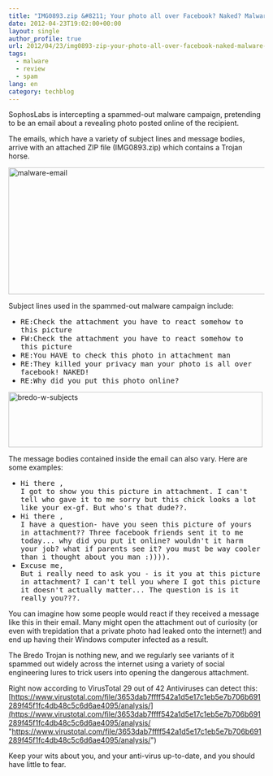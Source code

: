 ```yaml
---
title: "IMG0893.zip &#8211; Your photo all over Facebook? Naked? Malware campaign spammed out"
date: 2012-04-23T19:02:00+00:00
layout: single
author_profile: true
url: 2012/04/23/img0893-zip-your-photo-all-over-facebook-naked-malware-campaign-spammed-out/
tags:
  - malware
  - review
  - spam
lang: en
category: techblog
---
```

SophosLabs is intercepting a spammed-out malware campaign, pretending to be an email about a revealing photo posted online of the recipient. 

The emails, which have a variety of subject lines and message bodies, arrive with an attached ZIP file (IMG0893.zip) which contains a Trojan horse. 

[<img title="malware-email" border="0" alt="malware-email" src="http://lh6.ggpht.com/-JCNxBXMQ7IM/T5WgREGkRFI/AAAAAAAAFnQ/8oCASn51DEs/malware-email_thumb%25255B2%25255D.jpg?imgmax=800" width="515" height="250" />](http://lh6.ggpht.com/-H3uvM3Y1geA/T5WgOdzbVfI/AAAAAAAAFnI/abKuy2zMXBw/s1600-h/malware-email%25255B5%25255D.jpg) 

Subject lines used in the spammed-out malware campaign include: 

  * <tt>RE:Check the attachment you have to react somehow to this picture</tt> 
  * <tt>FW:Check the attachment you have to react somehow to this picture</tt> 
  * <tt>RE:You HAVE to check this photo in attachment man</tt> 
  * <tt>RE:They killed your privacy man your photo is all over facebook! NAKED!</tt> 
  * <tt>RE:Why did you put this photo online?</tt>

[<img title="bredo-w-subjects" border="0" alt="bredo-w-subjects" src="http://lh4.ggpht.com/-gy19KUTEwqM/T5WgVnX425I/AAAAAAAAFng/AeuGi4DInzM/bredo-w-subjects_thumb%25255B2%25255D.jpg?imgmax=800" width="500" height="109" />](http://lh5.ggpht.com/-yIb1NiPeb3Q/T5WgTBvjJyI/AAAAAAAAFnY/S1p6DOsOh6s/s1600-h/bredo-w-subjects%25255B4%25255D.jpg) 

The message bodies contained inside the email can also vary. Here are some examples: 

  * <tt><tt>Hi there ,</tt><br /><tt>I got to show you this picture in attachment. I can't tell who gave it to me sorry but this chick looks a lot like your ex-gf. But who's that dude??.</tt></tt> 
  * <tt><tt></tt></tt><tt><tt>Hi there ,</tt><br /><tt>I have a question- have you seen this picture of yours in attachment?? Three facebook friends sent it to me today... why did you put it online? wouldn't it harm your job? what if parents see it? you must be way cooler than i thought about you man :)))).</tt></tt> 
  * <tt><tt></tt><tt>Excuse me,</tt><br /><tt>But i really need to ask you - is it you at this picture in attachment? I can't tell you where I got this picture it doesn't actually matter... The question is is it really you???.</tt></tt>

You can imagine how some people would react if they received a message like this in their email. Many might open the attachment out of curiosity (or even with trepidation that a private photo had leaked onto the internet!) and end up having their Windows computer infected as a result. 

The Bredo Trojan is nothing new, and we regularly see variants of it spammed out widely across the internet using a variety of social engineering lures to trick users into opening the dangerous attachment. 

Right now according to VirusTotal 29 out of 42 Antiviruses can detect this: [https://www.virustotal.com/file/3653dab7ffff542a1d5e17c1eb5e7b706b691289f45f1fc4db48c5c6d6ae4095/analysis/](https://www.virustotal.com/file/3653dab7ffff542a1d5e17c1eb5e7b706b691289f45f1fc4db48c5c6d6ae4095/analysis/ "https://www.virustotal.com/file/3653dab7ffff542a1d5e17c1eb5e7b706b691289f45f1fc4db48c5c6d6ae4095/analysis/") 

Keep your wits about you, and your anti-virus up-to-date, and you should have little to fear.

<tt></tt>